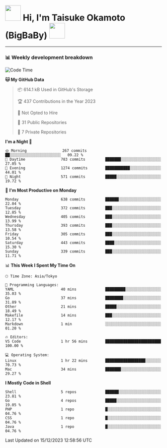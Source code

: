 <!-- Title -->
<h1>
    <img src="https://media.tenor.com/TlyRveJkgo4AAAAi/cloud-cloud-strife.gif" width="50"/> 
    Hi, I'm Taisuke Okamoto (BigBaBy) 
    <img src="https://media.tenor.com/TlyRveJkgo4AAAAi/cloud-cloud-strife.gif" width="50"/>
</h1>

---

<h3> 📊 Weekly development breakdown </h3>
<!-- waka-readme-stats -->

<!--START_SECTION:waka-->
![Code Time](http://img.shields.io/badge/Code%20Time-1%2C665%20hrs%2049%20mins-blue)

**🐱 My GitHub Data** 

> 📦 614.1 kB Used in GitHub's Storage 
 > 
> 🏆 437 Contributions in the Year 2023
 > 
> 🚫 Not Opted to Hire
 > 
> 📜 31 Public Repositories 
 > 
> 🔑 7 Private Repositories 
 > 
**I'm a Night 🦉** 

```text
🌞 Morning                267 commits         ██░░░░░░░░░░░░░░░░░░░░░░░   09.22 % 
🌆 Daytime                783 commits         ███████░░░░░░░░░░░░░░░░░░   27.05 % 
🌃 Evening                1274 commits        ███████████░░░░░░░░░░░░░░   44.01 % 
🌙 Night                  571 commits         █████░░░░░░░░░░░░░░░░░░░░   19.72 % 
```
📅 **I'm Most Productive on Monday** 

```text
Monday                   638 commits         ██████░░░░░░░░░░░░░░░░░░░   22.04 % 
Tuesday                  372 commits         ███░░░░░░░░░░░░░░░░░░░░░░   12.85 % 
Wednesday                405 commits         ███░░░░░░░░░░░░░░░░░░░░░░   13.99 % 
Thursday                 393 commits         ███░░░░░░░░░░░░░░░░░░░░░░   13.58 % 
Friday                   305 commits         ███░░░░░░░░░░░░░░░░░░░░░░   10.54 % 
Saturday                 443 commits         ████░░░░░░░░░░░░░░░░░░░░░   15.30 % 
Sunday                   339 commits         ███░░░░░░░░░░░░░░░░░░░░░░   11.71 % 
```


📊 **This Week I Spent My Time On** 

```text
🕑︎ Time Zone: Asia/Tokyo

💬 Programming Languages: 
YAML                     40 mins             █████████░░░░░░░░░░░░░░░░   35.03 % 
Go                       37 mins             ████████░░░░░░░░░░░░░░░░░   31.89 % 
Other                    21 mins             █████░░░░░░░░░░░░░░░░░░░░   18.49 % 
Makefile                 14 mins             ███░░░░░░░░░░░░░░░░░░░░░░   12.17 % 
Markdown                 1 min               ░░░░░░░░░░░░░░░░░░░░░░░░░   01.20 % 

🔥 Editors: 
VS Code                  1 hr 56 mins        █████████████████████████   100.00 % 

💻 Operating System: 
Linux                    1 hr 22 mins        ██████████████████░░░░░░░   70.73 % 
Mac                      34 mins             ███████░░░░░░░░░░░░░░░░░░   29.27 % 
```

**I Mostly Code in Shell** 

```text
Shell                    5 repos             ██████░░░░░░░░░░░░░░░░░░░   23.81 % 
Go                       4 repos             █████░░░░░░░░░░░░░░░░░░░░   19.05 % 
PHP                      1 repo              █░░░░░░░░░░░░░░░░░░░░░░░░   04.76 % 
CSS                      1 repo              █░░░░░░░░░░░░░░░░░░░░░░░░   04.76 % 
Java                     1 repo              █░░░░░░░░░░░░░░░░░░░░░░░░   04.76 % 
```




 Last Updated on 15/12/2023 12:58:56 UTC
<!--END_SECTION:waka-->
